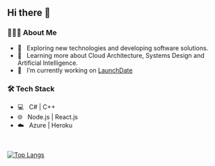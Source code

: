 <h2> Hi there 👋</h2>

<h3> 👨🏻‍💻 About Me </h3>

- 🤔 &nbsp; Exploring new technologies and developing software solutions.
- 🌱 &nbsp; Learning more about Cloud Architecture, Systems Design and Artificial Intelligence.
- 🔭 &nbsp; I’m currently working on [LaunchDate](https://www.launchdate.today)

<h3>🛠 Tech Stack</h3>

- 💻 &nbsp; C# | C++
- 🌐 &nbsp; Node.js | React.js
- ☁️ &nbsp; Azure | Heroku
<br/>

[![Top Langs](https://github-readme-stats.vercel.app/api/top-langs/?username=mottibec&layout=compact)](https://github.com/anuraghazra/github-readme-stats)
